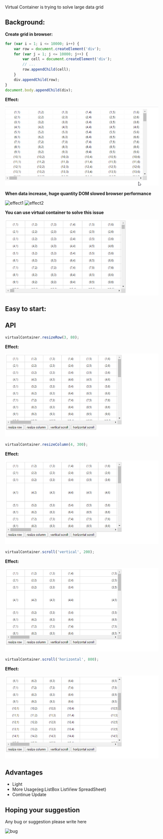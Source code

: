 Virtual Container is trying to solve large data grid

## Background:

<b>Create grid in browser:</b>

```javascript
for (var i = 1; i <= 10000; i++) {
    var row = document.createElement('div');
    for (var j = 1; j <= 10000; j++) {
        var cell = document.createElement('div');
        // ...
        row.appendChild(cell);
    }
    div.appendChild(row);
}
document.body.appendChild(div);
```

<b>Effect:</b>

![grid](https://github.com/TempeBrennan/virtual-container/blob/master/res/grid.gif?raw=true)

<b>When data increase, huge quantity DOM slowed browser performance</b>

![effect1](https://github.com/TempeBrennan/virtual-container/blob/master/res/effect1.png?raw=true)
![effect2](https://github.com/TempeBrennan/virtual-container/blob/master/res/effect2.gif?raw=true)

<b>You can use virtual container to solve this issue</b>

![virtual-container](https://github.com/TempeBrennan/virtual-container/blob/master/res/virtual-grid.gif?raw=true)

## Easy to start:


## API

```javascript
virtualContainer.resizeRow(3, 80);
```
<b>Effect:</b>

![virtual-container](https://github.com/TempeBrennan/virtual-container/blob/master/res/api1.gif?raw=true)

```javascript
virtualContainer.resizeColumn(4, 300);
```
<b>Effect:</b>

![virtual-container](https://github.com/TempeBrennan/virtual-container/blob/master/res/api2.gif?raw=true)

```javascript
virtualContainer.scroll('vertical', 200);
```
<b>Effect:</b>

![virtual-container](https://github.com/TempeBrennan/virtual-container/blob/master/res/api3.gif?raw=true)

```javascript
virtualContainer.scroll('horizontal', 800);
```
<b>Effect:</b>

![virtual-container](https://github.com/TempeBrennan/virtual-container/blob/master/res/api4.gif?raw=true)

## Advantages
* Light
* More Usage(eg:ListBox ListView SpreadSheet)
* Continue Update

## Hoping your suggestion
Any bug or suggestion please write here

![bug](https://github.com/TempeBrennan/virtual-container/issues)